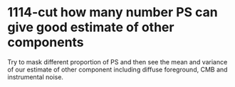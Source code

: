# 1114-cut how many number PS can give good estimate of other components

Try to mask different proportion of PS and then see the mean and variance of our estimate of other component including diffuse foreground, CMB and instrumental noise.

